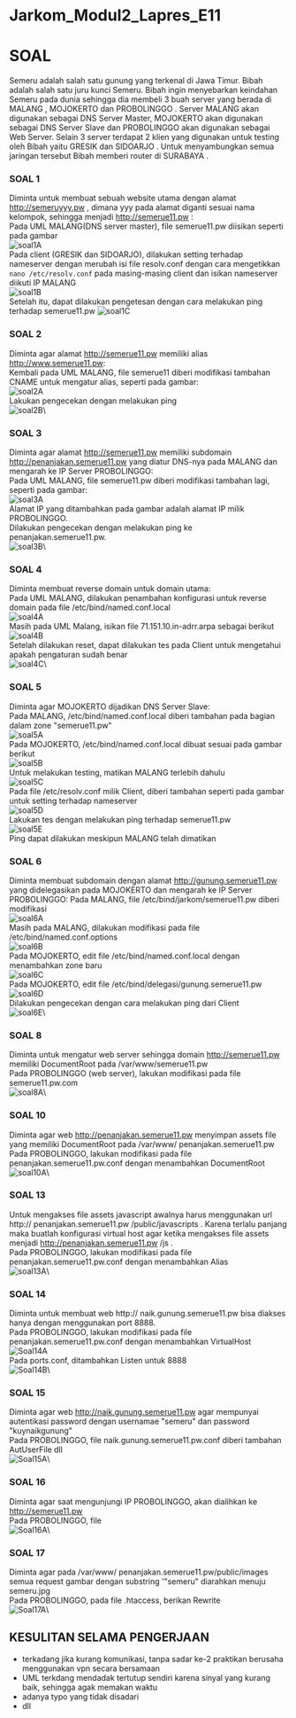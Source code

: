 # Jarkom_Modul2_Lapres_E11

# SOAL

Semeru adalah salah satu gunung yang terkenal di Jawa Timur. Bibah adalah salah satu juru kunci
Semeru. Bibah ingin menyebarkan keindahan Semeru pada dunia sehingga dia membeli 3 buah server
yang berada di MALANG , MOJOKERTO dan PROBOLINGGO . Server MALANG akan digunakan
sebagai DNS Server Master, MOJOKERTO akan digunakan sebagai DNS Server Slave dan
PROBOLINGGO akan digunakan sebagai Web Server. Selain 3 server terdapat 2 klien yang digunakan
untuk testing oleh Bibah yaitu GRESIK dan SIDOARJO . Untuk menyambungkan semua jaringan
tersebut Bibah memberi router di SURABAYA .

### SOAL 1
Diminta untuk membuat sebuah website utama dengan alamat http://semeruyyy.pw , dimana yyy pada alamat diganti sesuai nama kelompok, sehingga menjadi http://semerue11.pw :\
Pada UML MALANG(DNS server master), file semerue11.pw diisikan seperti pada gambar \
![soal1A](https://github.com/beruangsakti/Jarkom_Modul2_Lapres_E11/blob/main/Screenshoot/1A.PNG)\
Pada client (GRESIK dan SIDOARJO), dilakukan setting terhadap nameserver dengan merubah isi file resolv.conf dengan cara mengetikkan ```nano /etc/resolv.conf``` pada masing-masing client dan isikan nameserver diikuti IP MALANG\
![soal1B](https://github.com/beruangsakti/Jarkom_Modul2_Lapres_E11/blob/main/Screenshoot/1B.PNG)\
Setelah itu, dapat dilakukan pengetesan dengan cara melakukan ping terhadap semerue11.pw
![soal1C](https://github.com/beruangsakti/Jarkom_Modul2_Lapres_E11/blob/main/Screenshoot/1C.PNG)


### SOAL 2
Diminta agar alamat http://semerue11.pw memiliki alias http://www.semerue11.pw: \
Kembali pada UML MALANG, file semerue11 diberi modifikasi tambahan CNAME untuk mengatur alias, seperti pada gambar:\
![soal2A](https://github.com/beruangsakti/Jarkom_Modul2_Lapres_E11/blob/main/Screenshoot/2A.PNG)\
Lakukan pengecekan dengan melakukan ping\
![soal2B](https://github.com/beruangsakti/Jarkom_Modul2_Lapres_E11/blob/main/Screenshoot/2B.PNG)\


### SOAL 3
Diminta agar alamat http://semerue11.pw memiliki subdomain http://penanjakan.semerue11.pw
yang diatur DNS-nya pada MALANG dan mengarah ke IP Server PROBOLINGGO:\
Pada UML MALANG, file semerue11.pw diberi modifikasi tambahan lagi, seperti pada gambar:\
![soal3A](https://github.com/beruangsakti/Jarkom_Modul2_Lapres_E11/blob/main/Screenshoot/3A.PNG)\
Alamat IP yang ditambahkan pada gambar adalah alamat IP milik PROBOLINGGO.\
Dilakukan pengecekan dengan melakukan ping ke penanjakan.semerue11.pw.\
![soal3B](https://github.com/beruangsakti/Jarkom_Modul2_Lapres_E11/blob/main/Screenshoot/3B.PNG)\


### SOAL 4
Diminta membuat reverse domain untuk domain utama:\
Pada UML MALANG, dilakukan penambahan konfigurasi untuk reverse domain pada file /etc/bind/named.conf.local \
![soal4A](https://github.com/beruangsakti/Jarkom_Modul2_Lapres_E11/blob/main/Screenshoot/4A.PNG)\
Masih pada UML Malang, isikan file 71.151.10.in-adrr.arpa sebagai berikut\
![soal4B](https://github.com/beruangsakti/Jarkom_Modul2_Lapres_E11/blob/main/Screenshoot/4B.PNG)\
Setelah dilakukan reset, dapat dilakukan tes pada Client untuk mengetahui apakah pengaturan sudah benar\
![soal4C](https://github.com/beruangsakti/Jarkom_Modul2_Lapres_E11/blob/main/Screenshoot/4C.jpg)\


### SOAL 5
Diminta agar MOJOKERTO dijadikan DNS Server Slave:\
Pada MALANG, /etc/bind/named.conf.local diberi tambahan pada bagian dalam zone "semerue11.pw" \
![soal5A](https://github.com/beruangsakti/Jarkom_Modul2_Lapres_E11/blob/main/Screenshoot/5A.PNG)\
Pada MOJOKERTO, /etc/bind/named.conf.local dibuat sesuai pada gambar berikut \
![soal5B](https://github.com/beruangsakti/Jarkom_Modul2_Lapres_E11/blob/main/Screenshoot/5B.PNG)\
Untuk melakukan testing, matikan MALANG terlebih dahulu\
![soal5C](https://github.com/beruangsakti/Jarkom_Modul2_Lapres_E11/blob/main/Screenshoot/5C.PNG)\
Pada file /etc/resolv.conf milik Client, diberi tambahan seperti pada gambar untuk setting terhadap nameserver \
![soal5D](https://github.com/beruangsakti/Jarkom_Modul2_Lapres_E11/blob/main/Screenshoot/5D.PNG)\
Lakukan tes dengan melakukan ping terhadap semerue11.pw\
![soal5E](https://github.com/beruangsakti/Jarkom_Modul2_Lapres_E11/blob/main/Screenshoot/5E.PNG)\
Ping dapat dilakukan meskipun MALANG telah dimatikan

### SOAL 6
Diminta membuat subdomain dengan alamat http://gunung.semerue11.pw yang didelegasikan pada MOJOKERTO dan mengarah ke IP Server PROBOLINGGO:
Pada MALANG, file /etc/bind/jarkom/semerue11.pw diberi modifikasi\
![soal6A](https://github.com/beruangsakti/Jarkom_Modul2_Lapres_E11/blob/main/Screenshoot/6A.PNG)\
Masih pada MALANG, dilakukan modifikasi pada file /etc/bind/named.conf.options\
![soal6B](https://github.com/beruangsakti/Jarkom_Modul2_Lapres_E11/blob/main/Screenshoot/6B.PNG)\
Pada MOJOKERTO, edit file /etc/bind/named.conf.local dengan menambahkan zone baru\
![soal6C](https://github.com/beruangsakti/Jarkom_Modul2_Lapres_E11/blob/main/Screenshoot/6C.PNG)\
Pada MOJOKERTO, edit file /etc/bind/delegasi/gunung.semerue11.pw \
![soal6D](https://github.com/beruangsakti/Jarkom_Modul2_Lapres_E11/blob/main/Screenshoot/6D.PNG)\
Dilakukan pengecekan dengan cara melakukan ping dari Client\
![soal6E](https://github.com/beruangsakti/Jarkom_Modul2_Lapres_E11/blob/main/Screenshoot/6E.PNG)\

### SOAL 8
Diminta untuk mengatur web server sehingga domain http://semerue11.pw memiliki DocumentRoot pada /var/www/semerue11.pw \
Pada PROBOLINGGO (web server), lakukan modifikasi pada file semerue11.pw.com \
![soal8A](https://github.com/beruangsakti/Jarkom_Modul2_Lapres_E11/blob/main/Screenshoot/8A.png)\

### SOAL 10
Diminta agar web http://penanjakan.semerue11.pw menyimpan assets file yang memiliki DocumentRoot pada /var/www/ penanjakan.semerue11.pw \
Pada PROBOLINGGO, lakukan modifikasi pada file penanjakan.semerue11.pw.conf dengan menambahkan DocumentRoot \
![soal10A](https://github.com/beruangsakti/Jarkom_Modul2_Lapres_E11/blob/main/Screenshoot/10A.png)\

### SOAL 13
Untuk mengakses file assets javascript awalnya harus menggunakan url http:// penanjakan.semerue11.pw /public/javascripts .
Karena terlalu panjang maka buatlah konfigurasi virtual host agar ketika mengakses file assets menjadi http://penanjakan.semerue11.pw /js . \
Pada PROBOLINGGO, lakukan modifikasi pada file penanjakan.semerue11.pw.conf dengan menambahkan Alias  \
![soal13A](https://github.com/beruangsakti/Jarkom_Modul2_Lapres_E11/blob/main/Screenshoot/13A.jpg)\

### SOAL 14
Diminta untuk membuat web http:// naik.gunung.semerue11.pw bisa diakses hanya dengan menggunakan port 8888. \
Pada PROBOLINGGO, lakukan modifikasi pada file penanjakan.semerue11.pw.conf dengan menambahkan VirtualHost \
![Soal14A](https://github.com/beruangsakti/Jarkom_Modul2_Lapres_E11/blob/main/Screenshoot/14A.PNG)\
Pada ports.conf, ditambahkan Listen untuk 8888\
![Soal14B](https://github.com/beruangsakti/Jarkom_Modul2_Lapres_E11/blob/main/Screenshoot/14B.PNG)\

### SOAL 15
Diminta agar web http://naik.gunung.semerue11.pw agar mempunyai autentikasi password dengan usernamae "semeru" dan password "kuynaikgunung"\
Pada PROBOLINGGO, file naik.gunung.semerue11.pw.conf diberi tambahan AutUserFile dll\
![Soal15A](https://github.com/beruangsakti/Jarkom_Modul2_Lapres_E11/blob/main/Screenshoot/15A.PNG)\

### SOAL 16
Diminta agar saat mengunjungi IP PROBOLINGGO, akan dialihkan ke http://semerue11.pw \
Pada PROBOLINGGO, file \
![Soal16A](https://github.com/beruangsakti/Jarkom_Modul2_Lapres_E11/blob/main/Screenshoot/16A.PNG)\

### SOAL 17
Diminta agar pada /var/www/ penanjakan.semerue11.pw/public/images semua request gambar dengan substring '"semeru" diarahkan menuju semeru.jpg \
Pada PROBOLINGGO, pada file .htaccess, berikan Rewrite \
![Soal17A](https://github.com/beruangsakti/Jarkom_Modul2_Lapres_E11/blob/main/Screenshoot/17A.jpg)\

## KESULITAN SELAMA PENGERJAAN
- terkadang jika kurang komunikasi, tanpa sadar ke-2 praktikan berusaha menggunakan vpn secara bersamaan
- UML terkdang mendadak tertutup sendiri karena sinyal yang kurang baik, sehingga agak memakan waktu
- adanya typo yang tidak disadari
- dll



